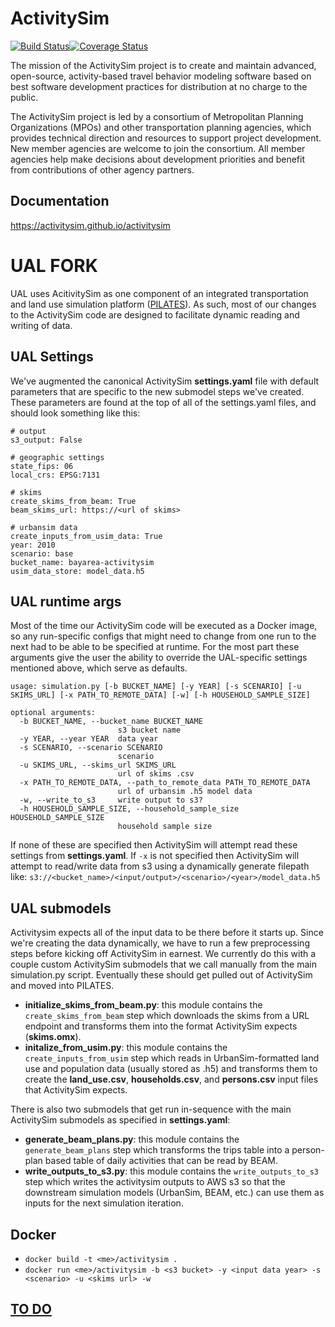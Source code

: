 ActivitySim
===========

[![Build Status](https://travis-ci.org/ActivitySim/activitysim.svg?branch=master)](https://travis-ci.org/ActivitySim/activitysim)[![Coverage Status](https://coveralls.io/repos/github/ActivitySim/activitysim/badge.svg?branch=master)](https://coveralls.io/github/ActivitySim/activitysim?branch=master)

The mission of the ActivitySim project is to create and maintain advanced, open-source, 
activity-based travel behavior modeling software based on best software development 
practices for distribution at no charge to the public.

The ActivitySim project is led by a consortium of Metropolitan Planning Organizations 
(MPOs) and other transportation planning agencies, which provides technical direction 
and resources to support project development. New member agencies are welcome to join 
the consortium. All member agencies help make decisions about development priorities 
and benefit from contributions of other agency partners. 

## Documentation

https://activitysim.github.io/activitysim  

# UAL FORK

UAL uses AcitivitySim as one component of an integrated transportation and land use simulation platform ([PILATES](https://github.com/ual/PILATES)). As such, most of our changes to the ActivitySim code are designed to facilitate dynamic reading and writing of data.

## UAL Settings
We've augmented the canonical ActivitySim **settings.yaml** file with default parameters that are specific to the new submodel steps we've created. These parameters are found at the top of all of the settings.yaml files, and should look something like this:
```
# output
s3_output: False

# geographic settings
state_fips: 06
local_crs: EPSG:7131 

# skims
create_skims_from_beam: True
beam_skims_url: https://<url of skims>

# urbansim data
create_inputs_from_usim_data: True
year: 2010
scenario: base
bucket_name: bayarea-activitysim
usim_data_store: model_data.h5
```

## UAL runtime args
Most of the time our ActivitySim code will be executed as a Docker image, so any run-specific configs that might need to change from one run to the next had to be able to be specified at runtime. For the most part these arguments give the user the ability to override the UAL-specific settings mentioned above, which serve as defaults.
```
usage: simulation.py [-b BUCKET_NAME] [-y YEAR] [-s SCENARIO] [-u SKIMS_URL] [-x PATH_TO_REMOTE_DATA] [-w] [-h HOUSEHOLD_SAMPLE_SIZE]

optional arguments:
  -b BUCKET_NAME, --bucket_name BUCKET_NAME
                        s3 bucket name
  -y YEAR, --year YEAR  data year
  -s SCENARIO, --scenario SCENARIO
                        scenario
  -u SKIMS_URL, --skims_url SKIMS_URL
                        url of skims .csv
  -x PATH_TO_REMOTE_DATA, --path_to_remote_data PATH_TO_REMOTE_DATA
                        url of urbansim .h5 model data
  -w, --write_to_s3     write output to s3?
  -h HOUSEHOLD_SAMPLE_SIZE, --household_sample_size HOUSEHOLD_SAMPLE_SIZE
                        household sample size
```
If none of these are specified then ActivitySim will attempt read these settings from **settings.yaml**. If `-x` is not specified then ActivitySim will attempt to read/write data from s3 using a dynamically generate filepath like:
`s3://<bucket_name>/<input/output>/<scenario>/<year>/model_data.h5`

## UAL submodels
Activitysim expects all of the input data to be there before it starts up. Since we're creating the data dynamically, we have to run a few preprocessing steps before kicking off ActivitySim in earnest. We currently do this with a couple custom ActivitySim submodels that we call manually from the main simulation.py script. Eventually these should get pulled out of ActivitySim and moved into PILATES.
- **initialize_skims_from_beam.py**: this module contains the `create_skims_from_beam` step which downloads the skims from a URL endpoint and transforms them into the format ActivitySim expects (**skims.omx**).
- **initalize_from_usim.py**: this module contains the `create_inputs_from_usim` step which reads in UrbanSim-formatted land use and population data (usually stored as .h5) and transforms them to create the **land_use.csv**, **households.csv**, and **persons.csv** input files that ActivitySim expects.

There is also two submodels that get run in-sequence with the main ActivitySim submodels as specified in **settings.yaml**:
- **generate_beam_plans.py**: this module contains the `generate_beam_plans` step which transforms the trips table into a person-plan based table of daily activities that can be read by BEAM.
- **write_outputs_to_s3.py**: this module contains the `write_outputs_to_s3` step which writes the activitysim outputs to AWS s3 so that the downstream simulation models (UrbanSim, BEAM, etc.) can use them as inputs for the next simulation iteration.


## Docker
- `docker build -t <me>/activitysim .`
- `docker run <me>/activitysim -b <s3 bucket> -y <input data year> -s <scenario> -u <skims url> -w`


## [TO DO](https://github.com/ual/activitysim/wiki/TO-DO)
